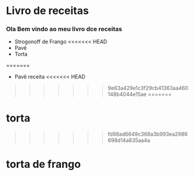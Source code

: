 # Livro de receitas

### Ola Bem vindo ao meu livro dce receitas

- Strogonoff de Frango
<<<<<<< HEAD
- Pavê
- Torta

=======
- Pavê receita
<<<<<<< HEAD
>>>>>>> 9e63a429e1c3f29cb41363aa460148b4044e15ae
=======
# torta
>>>>>>> fd98ad6649c368a3b993ea2986698d14a835aa4a

# torta de frango

